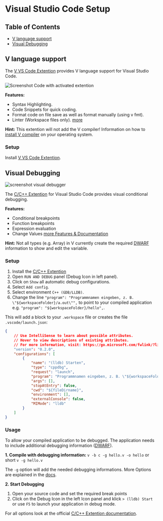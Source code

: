 # Visual Studio Code Setup

## Table of Contents

* [V language support](#v-language-support)
* [Visual Debugging](#visual-debugging)

## V language support

The [V VS Code Extention](https://marketplace.visualstudio.com/items?itemName=vlanguage.vscode-vlang) provides V language support for Visual Studio Code.

![Screenshot Code with activated extention](https://github.com/vlang/vscode-vlang/raw/HEAD/images/demo.png)

**Features:**
* Syntax Highlighting.
* Code Snippets for quick coding.
* Format code on file save as well as format manually (using v fmt).
* Linter (Workspace files only).
[more](https://marketplace.visualstudio.com/items?itemName=vlanguage.vscode-vlang)

**Hint:** This extention will not add the V compiler! Information on how to [install V compiler](https://github.com/vlang/v/blob/master/doc/docs.md#install-from-source) on your operating system.

### Setup

Install [V VS Code Extention](https://marketplace.visualstudio.com/items?itemName=vlanguage.vscode-vlang).

## Visual Debugging

![screenshot visual debugger](https://github.com/vlang/v/blob/master/doc/img/vscode-debugger.png?raw=true)

The [C/C++ Extention](https://marketplace.visualstudio.com/items?itemName=ms-vscode.cpptools) for Visual Studio Code provides visual conditional debugging.

**Features:**
* Conditional breakpoints
* Function breakpoints
* Expression evaluation
* Change Values
[more Features & Documentation](https://code.visualstudio.com/docs/cpp/cpp-debug)

**Hint:** Not all types (e.g. Array) in V currently create the required [DWARF](https://en.wikipedia.org/wiki/DWARF) information to show and edit the variable.

### Setup

1. Install the [C/C++ Extention](https://marketplace.visualstudio.com/items?itemName=ms-vscode.cpptools)
2. Open `RUN AND DEBUG` panel (Debug Icon in left panel).
3. Click on `Show` all automatic debug configurations.
4. Select `Add config`.
5. Select environment `C++ (GDB/LLDB)`.
6. Change the line `"program": "Programmnamen eingeben, z. B. \"${workspaceFolder}/a.out\"",` to point to your compiled application e.g. `"program": "${workspaceFolder}/hello",`.

This will add a block to your `.workspace` file or creates the file `.vscode/launch.json`:
```json
{
    // Use IntelliSense to learn about possible attributes.
    // Hover to view descriptions of existing attributes.
    // For more information, visit: https://go.microsoft.com/fwlink/?linkid=830387
    "version": "0.2.0",
    "configurations": [
        {
            "name": "(lldb) Starten",
            "type": "cppdbg",
            "request": "launch",
            "program": "Programmnamen eingeben, z. B. \"${workspaceFolder}/a.out\"",
            "args": [],
            "stopAtEntry": false,
            "cwd": "${fileDirname}",
            "environment": [],
            "externalConsole": false,
            "MIMode": "lldb"
        }
    ]
}
```

### Usage

To allow your compiled application to be debugged. The application needs to include additional debugging information ([DWARF](https://en.wikipedia.org/wiki/DWARF)).

**1. Compile with debugging information:**
`v -b c -g hello.v -o hello` or short `v -g hello.v`

The `-g` option will add the needed debugging informations.  More Options are explained in the [docs](docs.md#debugging).


**2. Start Debugging**

1. Open your source code and set the required break points
2. Click on the Debug Icon in the left Icon panel and klick `> (lldb) Start` or use `F5` to launch your application in debug mode.

For all options look at the official [C/C++ Extention documentation](https://code.visualstudio.com/docs/cpp/cpp-debug).